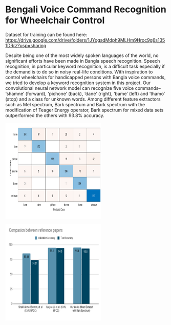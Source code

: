 # Bengali Voice Command Recognition for Wheelchair Control

Dataset for training can be found here: https://drive.google.com/drive/folders/1JYogsdMdph9MLHm9Hroc9g6s1351DRrz?usp=sharing

Despite being one of the most widely spoken languages of the world, no significant efforts have been made in Bangla speech recognition. Speech recognition, in particular keyword recognition, is a difficult task especially if the demand is to do so in noisy real-life conditions. With inspiration to control wheelchairs for handicapped persons with Bangla voice commands, we tried to develop a keyword recognition system in this project. Our convolutional neural network model can recognize five voice commands– ‘shamne’ (forward), ‘pichone’ (back), ‘dane’ (right), ‘bame’ (left) and ‘thamo’ (stop) and a class for unknown words. Among different feature extractors such as Mel spectrum, Bark spectrum and Bark spectrum with the modification of Teager Energy operator, Bark spectrum for mixed data sets outperformed the others with 93.8% accuracy.

<img
  src="confusion matrix.PNG"
  alt="Alt text"
  title="EVM"
  style="display: inline-block; margin: 0 auto; max-width: 300px; height:300px">

  <img
  src="comparison.PNG"
  alt="Alt text"
  title="EVM"
  style="display: inline-block; margin: 0 auto; max-width: 300px; height:300px">
